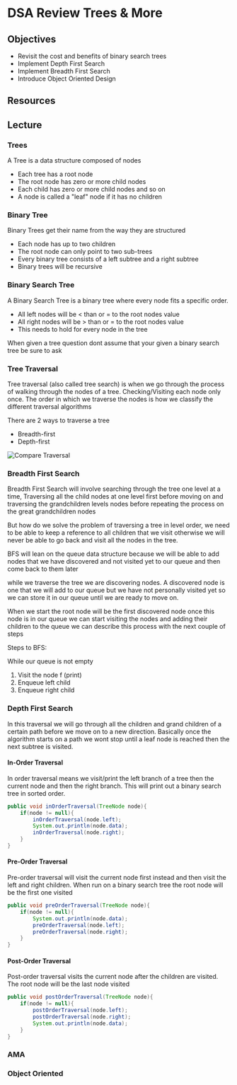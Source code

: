 # DSA Review Trees & More

## Objectives

* Revisit the cost and benefits of binary search trees
* Implement Depth First Search
* Implement Breadth First Search
* Introduce Object Oriented Design

## Resources

## Lecture

### Trees

A Tree is a data structure composed of nodes

* Each tree has a root node
* The root node has zero or more child nodes
* Each child has zero or more child nodes and so on
* A node is called a "leaf" node if it has no children

### Binary Tree

Binary Trees get their name from the way they are structured

* Each node has up to two children
* The root node can only point to two sub-trees
* Every binary tree consists of a left subtree and a right subtree
* Binary trees will be recursive

### Binary Search Tree

A Binary Search Tree is a binary tree where every node fits a specific order.

* All left nodes will be < than or = to the root nodes value
* All right nodes will be > than or = to the root nodes value
* This needs to hold for every node in the tree

When given a tree question dont assume that your given a binary search tree be sure to ask

### Tree Traversal

Tree traversal (also called tree search) is when we go through the process of walking through the nodes of a tree. Checking/Visiting each node only once. The order in which we traverse the nodes is how we classify the different traversal algorithms

There are 2 ways to traverse a tree

* Breadth-first
* Depth-first

![Compare Traversal](https://cdn-images-1.medium.com/max/1040/1*VM84VPcCQe0gSy44l9S5yA.jpeg)

### Breadth First Search

Breadth First Search will involve searching through the tree one level at a time, Traversing all the child nodes at one level first before moving on and traversing the grandchildren levels nodes before repeating the process on the great grandchildren nodes

But how do we solve the problem of traversing a tree in level order, we need to be able to keep a reference to all children that we visit otherwise we will never be able to go back and visit all the nodes in the tree.

BFS will lean on the queue data structure because we will be able to add nodes that we have discovered and not visited yet to our queue and then come back to them later

while we traverse the tree we are discovering nodes. A discovered node is one that we will add to our queue but we have not personally visited yet so we can store it in our queue until we are ready to move on.

When we start the root node will be the first discovered node once this node is in our queue we can start visiting the nodes and adding their children to the queue we can describe this process with the next couple of steps

Steps to BFS:

While our queue is not empty

1) Visit the node f (print)
2) Enqueue left child
3) Enqueue right child


### Depth First Search

In this traversal we will go through all the children and grand children of a certain path before we move on to a new direction. Basically once the algorithm starts on a path we wont stop until a leaf node is reached then the next subtree is visited.

#### In-Order Traversal

In order traversal means we visit/print the left branch of a tree then the current node and then the right branch. This will print out a binary search tree in sorted order.

```java
public void inOrderTraversal(TreeNode node){
    if(node != null){
        inOrderTraversal(node.left);
        System.out.println(node.data);
        inOrderTraversal(node.right);
    }
}
```

#### Pre-Order Traversal

Pre-order traversal will visit the current node first instead and then visit the left and right children. When run on a binary search tree the root node will be the first one visited

```java
public void preOrderTraversal(TreeNode node){
    if(node != null){
        System.out.println(node.data);
        preOrderTraversal(node.left);
        preOrderTraversal(node.right);
    }
}
```

#### Post-Order Traversal

Post-order traversal visits the current node after the children are visited. The root node will be the last node visited

```java
public void postOrderTraversal(TreeNode node){
    if(node != null){
        postOrderTraversal(node.left);
        postOrderTraversal(node.right);
        System.out.println(node.data);
    }
}
```

### AMA

### Object Oriented

